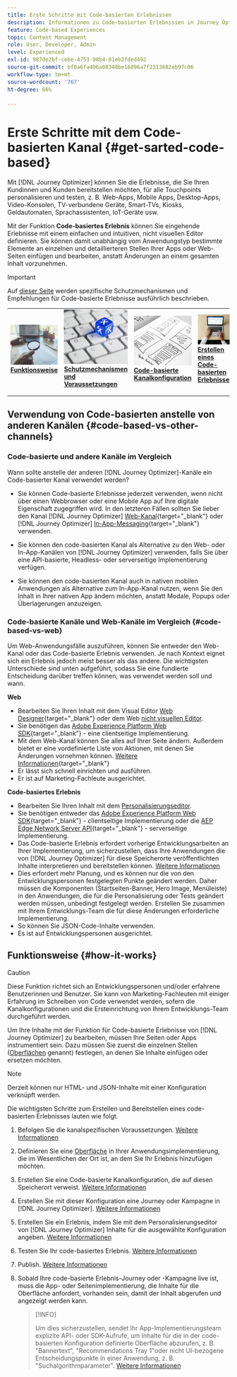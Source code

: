 ```yaml
---
title: Erste Schritte mit Code-basierten Erlebnissen
description: Informationen zu Code-basierten Erlebnissen in Journey Optimizer
feature: Code-based Experiences
topic: Content Management
role: User, Developer, Admin
level: Experienced
exl-id: 987de2bf-cebe-4753-98b4-01eb3fded492
source-git-commit: bf0a6fa496a08348be16896a7f2313882eb97c06
workflow-type: tm+mt
source-wordcount: '767'
ht-degree: 66%

---
```


# Erste Schritte mit dem Code-basierten Kanal {#get-sarted-code-based}

Mit [!DNL Journey Optimizer] können Sie die Erlebnisse, die Sie Ihren Kundinnen und Kunden bereitstellen möchten, für alle Touchpoints personalisieren und testen, z. B. Web-Apps, Mobile Apps, Desktop-Apps, Video-Konsolen, TV-verbundene Geräte, Smart-TVs, Kiosks, Geldautomaten, Sprachassistenten, IoT-Geräte usw.

Mit der Funktion **Code-basiertes Erlebnis** können Sie eingehende Erlebnisse mit einem einfachen und intuitiven, nicht visuellen Editor definieren. Sie können damit unabhängig vom Anwendungstyp bestimmte Elemente an einzelnen und detaillierteren Stellen Ihrer Apps oder Web-Seiten einfügen und bearbeiten, anstatt Änderungen an einem gesamten Inhalt vorzunehmen.

<!--[!DNL Journey Optimizer] allows you to compose and deliver content on any inbound device in a developer-focused workflow. You can leverage all the personalization capabilities, and preview what will be published. The content can be static (images, text, JSON, HTML) or dynamic (offers, decisions, recommendations). You can also insert custom content actions in your omni-channel journeys.-->

>[!IMPORTANT]
>
>Auf [dieser Seite](code-based-prerequisites.md) werden spezifische Schutzmechanismen und Empfehlungen für Code-basierte Erlebnisse ausführlich beschrieben.


<!--Discover the detailed steps to create a code-based campaign in this video.-->

<table style="table-layout:fixed"><tr style="border: 0;">
<td>
<a href="#how-it-works">
<img alt="Lead" src="../assets/do-not-localize/privacy-audit.jpeg">
</a>
<div><a href="#how-it-works"><strong>Funktionsweise</strong>
</div>
<p>
</td>
<td>
<a href="code-based-prerequisites.md">
<img alt="Validierung" src="../assets/do-not-localize/web-prerequisites.jpg">
</a>
<div>
<a href="code-based-prerequisites.md"><strong>Schutzmechanismen und Voraussetzungen</strong></a>
</div>
<p>
</td>
<td>
<a href="code-based-configuration.md">
<img alt="Validierung" src="../assets/do-not-localize/web-design.jpg">
</a>
<div>
<a href="code-based-implementation-samples.md"><strong>Code-basierte Kanalkonfiguration</strong></a>
</div>
<p>
</td>
<td>
<a href="create-code-based.md#create-code-based-campaign">
<img alt="Gelegentlich" src="../assets/do-not-localize/web-create.jpg">
</a>
<div>
<a href="create-code-based.md#create-code-based-campaign"><strong>Erstellen eines Code-basierten Erlebnisses</strong></a>
</div>
<p></td>
</tr></table>

<!--[Learn how to create a code-based campaign in this video](#video)-->

## Verwendung von Code-basierten anstelle von anderen Kanälen {#code-based-vs-other-channels}

### Code-basierte und andere Kanäle im Vergleich

Wann sollte anstelle der anderen [!DNL Journey Optimizer]-Kanäle ein Code-basierter Kanal verwendet werden?

* Sie können Code-basierte Erlebnisse jederzeit verwenden, wenn nicht über einen Webbrowser oder eine Mobile App auf Ihre digitale Eigenschaft zugegriffen wird. In den letzteren Fällen sollten Sie lieber den Kanal [!DNL Journey Optimizer] [Web-Kanal](../web/get-started-web.md){target="_blank"} oder [!DNL Journey Optimizer] [In-App-Messaging](../in-app/get-started-in-app.md){target="_blank"} verwenden.

<!--* You can use the code-based channel as an alternative to the [!DNL Journey Optimizer] web channel if your website cannot be loaded into the [web designer](../web/web-visual-editor.md){target="_blank"} visual editor or if you cannot use the [browser extension](../web/web-prerequisites.md#visual-authoring-prerequisites){target="_blank"} that powers visual authoring for web channel.-->

* Sie können den code-basierten Kanal als Alternative zu den Web- oder In-App-Kanälen von [!DNL Journey Optimizer] verwenden, falls Sie über eine API-basierte, Headless- oder serverseitige Implementierung verfügen.

* Sie können den code-basierten Kanal auch in nativen mobilen Anwendungen als Alternative zum In-App-Kanal nutzen, wenn Sie den Inhalt in Ihrer nativen App ändern möchten, anstatt Modale, Popups oder Überlagerungen anzuzeigen.

### Code-basierte Kanäle und Web-Kanäle im Vergleich {#code-based-vs-web}

Um Web-Anwendungsfälle auszuführen, können Sie entweder den Web-Kanal oder das Code-basierte Erlebnis verwenden. Je nach Kontext eignet sich ein Erlebnis jedoch meist besser als das andere. Die wichtigsten Unterschiede sind unten aufgeführt, sodass Sie eine fundierte Entscheidung darüber treffen können, was verwendet werden soll und wann.

**Web**

* Bearbeiten Sie Ihren Inhalt mit dem Visual Editor [Web Designer](../web/web-visual-editor.md){target="_blank"} oder dem Web [nicht visuellen Editor](../web/web-non-visual-editor.md).
* Sie benötigen das [Adobe Experience Platform Web SDK](https://experienceleague.adobe.com/docs/platform-learn/implement-web-sdk/overview.html?lang=de){target="_blank"} - eine clientseitige Implementierung.
  <!--* You need the [Adobe Experience Cloud Visual Editing Helper](https://chrome.google.com/webstore/detail/adobe-experience-cloud-vi/kgmjjkfjacffaebgpkpcllakjifppnca){target="_blank"} extension installed on your web browser. [Learn more](../web/web-prerequisites.md){target="_blank"}-->
* Mit dem Web-Kanal können Sie alles auf Ihrer Seite ändern. Außerdem bietet er eine vordefinierte Liste von Aktionen, mit denen Sie Änderungen vornehmen können. [Weitere Informationen](../web/web-visual-editor.md){target="_blank"}
* Er lässt sich schnell einrichten und ausführen.
* Er ist auf Marketing-Fachleute ausgerichtet.

**Code-basiertes Erlebnis**

* Bearbeiten Sie Ihren Inhalt mit dem [Personalisierungseditor](create-code-based.md#edit-code).
* Sie benötigen entweder das [Adobe Experience Platform Web SDK](https://experienceleague.adobe.com/docs/platform-learn/implement-web-sdk/overview.html?lang=de){target="_blank"} - clientseitige Implementierung oder die [AEP Edge Network Server API](https://experienceleague.adobe.com/docs/experience-platform/edge-network-server-api/data-collection/interactive-data-collection.html?lang=de){target="_blank"} - serverseitige Implementierung.
* Das Code-basierte Erlebnis erfordert vorherige Entwicklungsarbeiten an Ihrer Implementierung, um sicherzustellen, dass Ihre Anwendungen die von [!DNL Journey Optimizer] für diese Speicherorte veröffentlichten Inhalte interpretieren und bereitstellen können. [Weitere Informationen](code-based-surface.md)
* Dies erfordert mehr Planung, und es können nur die von den Entwicklungspersonen festgelegten Punkte geändert werden. Daher müssen die Komponenten (Startseiten-Banner, Hero Image, Menüleiste) in den Anwendungen, die für die Personalisierung oder Tests geändert werden müssen, unbedingt festgelegt werden. Erstellen Sie zusammen mit Ihrem Entwicklungs-Team die für diese Änderungen erforderliche Implementierung.
* So können Sie JSON-Code-Inhalte verwenden.
* Es ist auf Entwicklungspersonen ausgerichtet.

## Funktionsweise {#how-it-works}

>[!CAUTION]
>
>Diese Funktion richtet sich an Entwicklungspersonen und/oder erfahrene Benutzerinnen und Benutzer. Sie kann von Marketing-Fachleuten mit einiger Erfahrung im Schreiben von Code verwendet werden, sofern die Kanalkonfigurationen und die Ersteinrichtung von Ihrem Entwicklungs-Team durchgeführt werden.

Um Ihre Inhalte mit der Funktion für Code-basierte Erlebnisse von [!DNL Journey Optimizer] zu bearbeiten, müssen Ihre Seiten oder Apps instrumentiert sein. Dazu müssen Sie zuerst die einzelnen Stellen ([Oberflächen](code-based-surface.md) genannt) festlegen, an denen Sie Inhalte einfügen oder ersetzen möchten.

>[!NOTE]
>
>Derzeit können nur HTML- und JSON-Inhalte mit einer Konfiguration verknüpft werden.

Die wichtigsten Schritte zum Erstellen und Bereitstellen eines code-basierten Erlebnisses lauten wie folgt.

1. Befolgen Sie die kanalspezifischen Voraussetzungen. [Weitere Informationen](code-based-prerequisites.md)

1. Definieren Sie eine [Oberfläche](code-based-surface.md#surface-definition) in Ihrer Anwendungsimplementierung, die im Wesentlichen der Ort ist, an dem Sie Ihr Erlebnis hinzufügen möchten.

1. Erstellen Sie eine Code-basierte Kanalkonfiguration, die auf diesen Speicherort verweist. [Weitere Informationen](code-based-configuration.md#create-code-based-configuration)

1. Erstellen Sie mit dieser Konfiguration eine Journey oder Kampagne in [!DNL Journey Optimizer]. [Weitere Informationen](create-code-based.md#create-code-based-campaign)

1. Erstellen Sie ein Erlebnis, indem Sie mit dem Personalisierungseditor von [!DNL Journey Optimizer] Inhalte für die ausgewählte Konfiguration angeben. [Weitere Informationen](create-code-based.md#edit-code)

1. Testen Sie Ihr code-basiertes Erlebnis. [Weitere Informationen](test-code-based.md)

1. Publish. [Weitere Informationen](publish-code-based.md)

1. Sobald Ihre code-basierte Erlebnis-Journey oder -Kampagne live ist, muss die App- oder Seitenimplementierung, die Inhalte für die Oberfläche anfordert, vorhanden sein, damit der Inhalt abgerufen und angezeigt werden kann.

   >[!INFO]
   >
   >Um dies sicherzustellen, sendet Ihr App-Implementierungsteam explizite API- oder SDK-Aufrufe, um Inhalte für die in der code-basierten Konfiguration definierte Oberfläche abzurufen, z. B. &quot;Bannertext&quot;, &quot;Recommendations Tray 1&quot;oder nicht UI-bezogene Entscheidungspunkte in einer Anwendung, z. B. &quot;Suchalgorithmparameter&quot;. <!--In this case, the implementation team is responsible for rendering or otherwise interpreting and acting on the returned content.--> [Weitere Informationen](code-based-implementation-samples.md)



